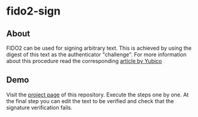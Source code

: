 # fido2-sign
## About 
FIDO2 can be used for signing arbitrary text. This is achieved by using the
digest of this text as the authenticator "challenge". For more information
about this procedure read the corresponding [article by Yubico](https://developers.yubico.com/WebAuthn/Concepts/Using_WebAuthn_for_Signing.html)

## Demo
Visit the [project page](https://excid-io.github.io/fido2-sign/) of this repository.
Execute the steps one by one. At the final step you can edit the text to be verified
and check that the signature verification fails. 
